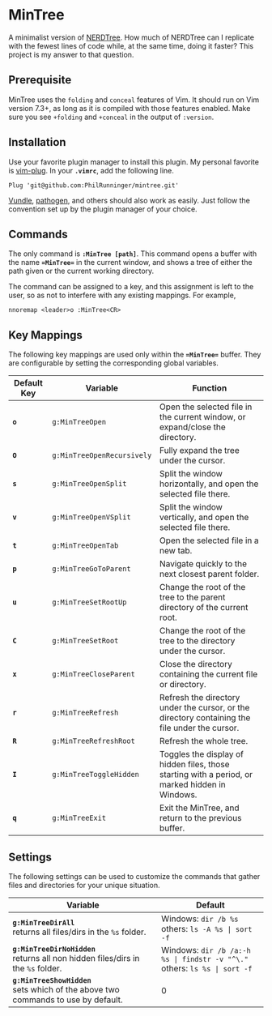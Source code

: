 # MinTree

A minimalist version of [NERDTree](https://github.com/scrooloose/nerdtree). How much of NERDTree can I replicate with the fewest lines of code while, at the same time, doing it faster? This project is my answer to that question.

## Prerequisite

MinTree uses the `folding` and `conceal` features of Vim. It should run on Vim version 7.3+, as long as it is compiled with those features enabled. Make sure you see `+folding` and `+conceal` in the output of `:version`.

## Installation

Use your favorite plugin manager to install this plugin. My personal favorite is [vim-plug](https://github.com/junegunn/vim-plug). In your **`.vimrc`**, add the following line.
```vim
Plug 'git@github.com:PhilRunninger/mintree.git'
```

[Vundle](https://github.com/VundleVim/Vundle.vim), [pathogen](https://github.com/tpope/vim-pathogen), and others should also work as easily. Just follow the convention set up by the plugin manager of your choice.

## Commands

The only command is **`:MinTree [path]`**. This command opens a buffer with the name **`=MinTree=`** in the current window, and shows a tree of either the path given or the current working directory.

The command can be assigned to a key, and this assignment is left to the user, so as not to interfere with any existing mappings. For example,
```
nnoremap <leader>o :MinTree<CR>
```

## Key Mappings

The following key mappings are used only within the **`=MinTree=`** buffer. They are configurable by setting the corresponding global variables.

Default Key | Variable                   | Function
---         | ---                        | ---
**`o`**     | `g:MinTreeOpen`            | Open the selected file in the current window, or expand/close the directory.
**`O`**     | `g:MinTreeOpenRecursively` | Fully expand the tree under the cursor.
**`s`**     | `g:MinTreeOpenSplit`       | Split the window horizontally, and open the selected file there.
**`v`**     | `g:MinTreeOpenVSplit`      | Split the window vertically, and open the selected file there.
**`t`**     | `g:MinTreeOpenTab`         | Open the selected file in a new tab.
**`p`**     | `g:MinTreeGoToParent`      | Navigate quickly to the next closest parent folder.
**`u`**     | `g:MinTreeSetRootUp`       | Change the root of the tree to the parent directory of the current root.
**`C`**     | `g:MinTreeSetRoot`         | Change the root of the tree to the directory under the cursor.
**`x`**     | `g:MinTreeCloseParent`     | Close the directory containing the current file or directory.
**`r`**     | `g:MinTreeRefresh`         | Refresh the directory under the cursor, or the directory containing the file under the cursor.
**`R`**     | `g:MinTreeRefreshRoot`     | Refresh the whole tree.
**`I`**     | `g:MinTreeToggleHidden`    | Toggles the display of hidden files, those starting with a period, or marked hidden in Windows.
**`q`**     | `g:MinTreeExit`            | Exit the MinTree, and return to the previous buffer.

## Settings

The following settings can be used to customize the commands that gather files and directories for your unique situation.

Variable | Default
--- | ---
**`g:MinTreeDirAll`**<br>returns all files/dirs in the `%s` folder. | Windows: `dir /b %s`<br>others: `ls -A %s \| sort -f`
**`g:MinTreeDirNoHidden`**<br>returns all non hidden files/dirs in the `%s` folder. | Windows: `dir /b /a:-h %s \| findstr -v "^\."`<br>others: `ls %s \| sort -f`
**`g:MinTreeShowHidden`**<br>sets which of the above two commands to use by default. | 0
